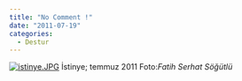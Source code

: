 ```yaml
---
title: "No Comment !"
date: "2011-07-19"
categories: 
  - Destur
---
```


[![istinye.JPG](/uploads/2011/07/istinye.JPG)](/uploads/2011/07/istinye.jpg "istinye.JPG") İstinye; temmuz 2011 Foto:_Fatih Serhat Söğütlü_

